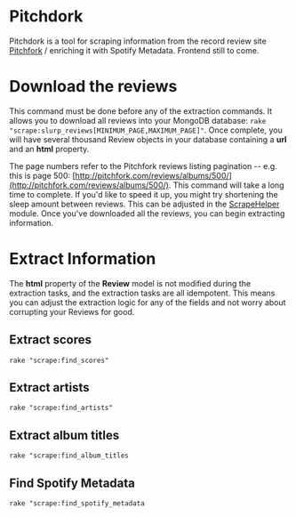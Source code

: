 # Pitchdork

Pitchdork is a tool for scraping information from the record review site [Pitchfork](http://pitchfork.com/) / enriching it with Spotify Metadata. Frontend still to come.

# Download the reviews
This command must be done before any of the extraction commands. It allows you to download all reviews into your MongoDB database: `rake "scrape:slurp_reviews[MINIMUM_PAGE,MAXIMUM_PAGE]"`. Once complete, you will have several thousand Review objects in your database containing a **url** and an **html** property.

The page numbers refer to the Pitchfork reviews listing pagination -- e.g. this is page 500: [http://pitchfork.com/reviews/albums/500/](http://pitchfork.com/reviews/albums/500/). This command will take a long time to complete. If you'd like to speed it up, you might try shortening the sleep amount between reviews. This can be adjusted in the [ScrapeHelper](https://github.com/kevineder/Pitchdork/blob/master/app/helpers/scrape_helper.rb) module.
Once you've downloaded all the reviews, you can begin extracting information.

# Extract Information
The **html** property of the **Review** model is not modified during the extraction tasks, and the extraction tasks are all idempotent. This means you can adjust the extraction logic for any of the fields and not worry about corrupting your Reviews for good.

## Extract scores
`rake "scrape:find_scores"`

## Extract artists
`rake "scrape:find_artists"`

## Extract album titles
`rake "scrape:find_album_titles`

## Find Spotify Metadata
`rake "scrape:find_spotify_metadata`
